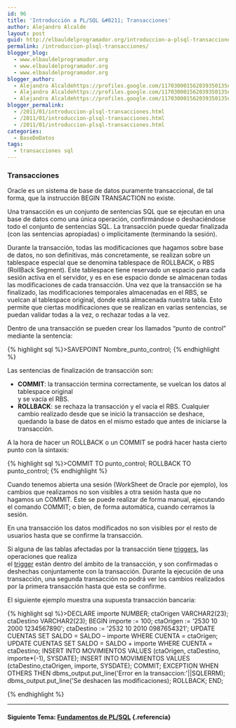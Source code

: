 ```yaml
---
id: 96
title: 'Introducción a PL/SQL &#8211; Transacciones'
author: Alejandro Alcalde
layout: post
guid: http://elbauldelprogramador.org/introduccion-a-plsql-transacciones/
permalink: /introduccion-plsql-transacciones/
blogger_blog:
  - www.elbauldelprogramador.org
  - www.elbauldelprogramador.org
  - www.elbauldelprogramador.org
blogger_author:
  - Alejandro Alcaldehttps://profiles.google.com/117030001562039350135noreply@blogger.com
  - Alejandro Alcaldehttps://profiles.google.com/117030001562039350135noreply@blogger.com
  - Alejandro Alcaldehttps://profiles.google.com/117030001562039350135noreply@blogger.com
blogger_permalink:
  - /2011/01/introduccion-plsql-transacciones.html
  - /2011/01/introduccion-plsql-transacciones.html
  - /2011/01/introduccion-plsql-transacciones.html
categories:
  - BaseDeDatos
tags:
  - transacciones sql
---
```

<div class="icosql">
</div>

### Transacciones

Oracle es un sistema de base de datos puramente transaccional, de tal forma, que la instrucción BEGIN TRANSACTION no existe.

Una transacción es un conjunto de sentencias SQL que se ejecutan en una base de datos como una única operación, confirmándose o deshaciéndose todo el conjunto de sentencias SQL. La transacción puede quedar finalizada (con las sentencias apropiadas) o implícitamente (terminando la sesión).  

<!--more-->


Durante la transacción, todas las modificaciones que hagamos sobre base de datos, no son definitivas, más concretamente, se realizan sobre un tablespace especial que se denomina tablespace de ROLLBACK, o RBS (RollBack Segment). Este tablespace tiene reservado un espacio para cada sesión activa en el servidor, y es en ese espacio donde se almacenan todas las modificaciones de cada transacción. Una vez que la transacción se ha finalizado, las modificaciones temporales almacenadas en el RBS, se vuelcan al tablespace original, donde está almacenada nuestra tabla. Esto permite que ciertas modificaciones que se realizan en varias sentencias, se puedan validar todas a la vez, o rechazar todas a la vez.

Dentro de una transacción se pueden crear los llamados “punto de control” mediante la sentencia:

{% highlight sql %}>SAVEPOINT Nombre_punto_control;
{% endhighlight %}

Las sentencias de finalización de transacción son:

  * **COMMIT**: la transacción termina correctamente, se vuelcan los datos al tablespace original  
    y se vacía el RBS.
  * **ROLLBACK**: se rechaza la transacción y el vacía el RBS. Cualquier cambio realizado desde que se inició la transacción se deshace, quedando la base de datos en el mismo estado que antes de iniciarse la transacción.

A la hora de hacer un ROLLBACK o un COMMIT se podrá hacer hasta cierto punto con la sintaxis:

{% highlight sql %}>COMMIT TO punto_control;
ROLLBACK TO punto_control;
{% endhighlight %}

Cuando tenemos abierta una sesión (WorkSheet de Oracle por ejemplo), los cambios que realizamos no son visibles a otra sesión hasta que no hagamos un COMMIT. Este se puede realizar de forma manual, ejecutando el comando COMMIT; o bien, de forma automática, cuando cerramos la sesión.

En una transacción los datos modificados no son visibles por el resto de usuarios hasta que se confirme la transacción.

Si alguna de las tablas afectadas por la transacción tiene [triggers][1], las operaciones que realiza  
el [trigger][1] están dentro del ámbito de la transacción, y son confirmadas o deshechas conjuntamente con la transacción. Durante la ejecución de una transacción, una segunda transacción no podrá ver los cambios realizados por la primera transacción hasta que esta se confirme.

El siguiente ejemplo muestra una supuesta transacción bancaria:

{% highlight sql %}>DECLARE
  importe NUMBER;
  ctaOrigen VARCHAR2(23);
  ctaDestino VARCHAR2(23);
BEGIN
  importe := 100;
  ctaOrigen := '2530 10 2000 1234567890';
  ctaDestino := '2532 10 2010 0987654321';
  UPDATE CUENTAS SET SALDO = SALDO – importe WHERE CUENTA = ctaOrigen;
  UPDATE CUENTAS SET SALDO = SALDO + importe WHERE CUENTA = ctaDestino;
  INSERT INTO MOVIMIENTOS VALUES (ctaOrigen, ctaDestino, importe*(-1), SYSDATE);
  INSERT INTO MOVIMIENTOS VALUES (ctaDestino,ctaOrigen, importe, SYSDATE);
  COMMIT;
EXCEPTION
  WHEN OTHERS THEN
  dbms_output.put_line('Error en la transaccion:'||SQLERRM);
  dbms_output.put_line('Se deshacen las modificaciones);
  ROLLBACK;
END;

{% endhighlight %}



* * *

#### Siguiente Tema: [Fundamentos de PL/SQL][2] {.referencia}



 [1]: http://elbauldelprogramador.com/plsql-disparadores-o-triggers/
 [2]: http://elbauldelprogramador.com/fundamentos-de-plsql/
